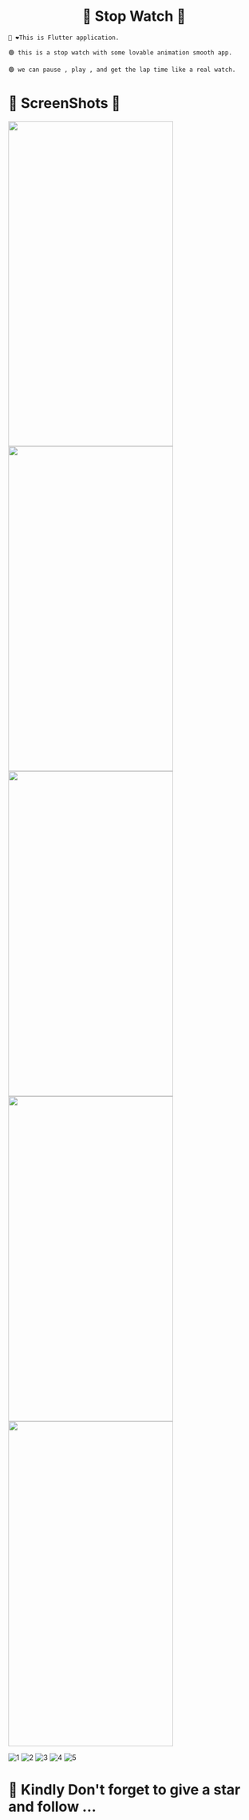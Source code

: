 <h1 align="center">🦾 Stop Watch 👀</h1>  

```
👋 ❤️This is Flutter application.

🟢 this is a stop watch with some lovable animation smooth app. 

🟢 we can pause , play , and get the lap time like a real watch.

```


##

# 🤳 ScreenShots 👀 



<img src="https://user-images.githubusercontent.com/44917891/107753438-1311bd00-6d46-11eb-9ba2-95580441f379.jpg" width="330" height="650"> 
<img src="https://user-images.githubusercontent.com/44917891/107753438-1311bd00-6d46-11eb-9ba2-95580441f379.jpg" width="330" height="650"> 
<img src="https://user-images.githubusercontent.com/44917891/107753438-1311bd00-6d46-11eb-9ba2-95580441f379.jpg" width="330" height="650"> 
<img src="https://user-images.githubusercontent.com/44917891/107753438-1311bd00-6d46-11eb-9ba2-95580441f379.jpg" width="330" height="650"> 
<img src="https://user-images.githubusercontent.com/44917891/107753438-1311bd00-6d46-11eb-9ba2-95580441f379.jpg" width="330" height="650"> 

![1](https://user-images.githubusercontent.com/44917891/108223211-96c11480-715f-11eb-8832-fc9981d2bbbf.jpg)
![2](https://user-images.githubusercontent.com/44917891/108223217-988ad800-715f-11eb-90f0-b004dcb5cc80.jpg)
![3](https://user-images.githubusercontent.com/44917891/108223221-99bc0500-715f-11eb-99e7-e5627be07024.jpg)
![4](https://user-images.githubusercontent.com/44917891/108223226-9aed3200-715f-11eb-83c0-daf0105850ed.jpg)
![5](https://user-images.githubusercontent.com/44917891/108299244-14b70700-71c4-11eb-9b57-2a80cd6bd02a.jpg)


##
 # 🔴 Kindly Don't forget to give a star and follow ...
